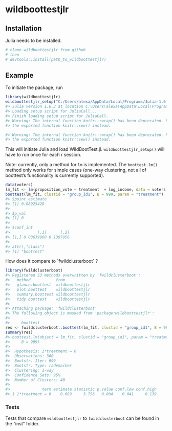 
<!-- README.md is generated from README.Rmd. Please edit that file -->

# wildboottestjlr

## Installation

Julia needs to be installed.

``` r
# clone wildboottestjlr from github
# then 
# devtools::install(path_to_wildboottestjlr)
```

## Example

To initiate the package, run

``` r
library(wildboottestjlr)
wildboottestjlr_setup("C:/Users/alexa/AppData/Local/Programs/Julia-1.6.3/bin")
#> Julia version 1.6.3 at location C:\Users\alexa\AppData\Local\Programs\Julia-1.6.3\bin will be used.
#> Loading setup script for JuliaCall...
#> Finish loading setup script for JuliaCall.
#> Warning: The internal function knitr:::wrap() has been deprecated. Please use
#> the exported function knitr::sew() instead.

#> Warning: The internal function knitr:::wrap() has been deprecated. Please use
#> the exported function knitr::sew() instead.
```

This will initiate Julia and load WildBootTest.jl.
`wildboottestjlr_setup()` will have to run once for each r session.

Note: currently, only a method for `lm` is implemented. The
`boottest.lm()` method only works for simple cases (one-way clustering,
not all of boottest’s functionality is currently supported).

``` r
data(voters)
lm_fit <- lm(proposition_vote ~ treatment  + log_income, data = voters)
boottest(lm_fit, clustid = "group_id1", B = 999, param = "treatment")
#> $point_estimate
#> [1] 0.08925428
#> 
#> $p_val
#> [1] 0
#> 
#> $conf_int
#>            [,1]      [,2]
#> [1,] 0.03639908 0.1397856
#> 
#> attr(,"class")
#> [1] "boottest"
```

How does it compare to ´fwildclusterboot´ ?

``` r
library(fwildclusterboot)
#> Registered S3 methods overwritten by 'fwildclusterboot':
#>   method           from           
#>   glance.boottest  wildboottestjlr
#>   plot.boottest    wildboottestjlr
#>   summary.boottest wildboottestjlr
#>   tidy.boottest    wildboottestjlr
#> 
#> Attaching package: 'fwildclusterboot'
#> The following object is masked from 'package:wildboottestjlr':
#> 
#>     boottest
res <- fwildclusterboot::boottest(lm_fit, clustid = "group_id1", B = 999, param = "treatment")
summary(res)
#> boottest.lm(object = lm_fit, clustid = "group_id1", param = "treatment", 
#>     B = 999)
#>  
#>  Hypothesis: 1*treatment = 0
#>  Observations: 300
#>  Bootstr. Iter: 999
#>  Bootstr. Type: rademacher
#>  Clustering: 1-way
#>  Confidence Sets: 95%
#>  Number of Clusters: 40
#> 
#>              term estimate statistic p.value conf.low conf.high
#> 1 1*treatment = 0    0.089     3.756   0.004    0.041     0.139
```

### Tests

Tests that compare `wildboottestjlr` to `fwildclusterboot` can be found
in the “inst” folder.
